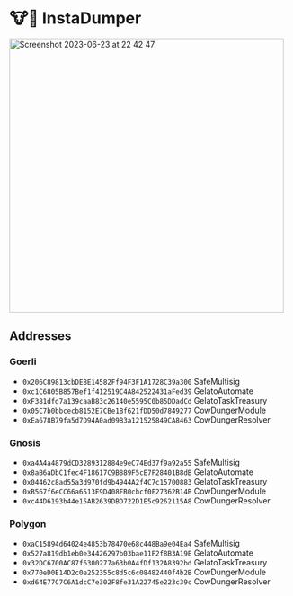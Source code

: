 # 🐮💩 InstaDumper

<img width="488" alt="Screenshot 2023-06-23 at 22 42 47" src="https://github.com/onchainification/CowDunger/assets/2835259/4018b9e6-160e-47d3-b1f2-c065dc256d97">

## Addresses

### Goerli
- `0x206C89813cbDE8E14582Ff94F3F1A1728C39a300` SafeMultisig
- `0xc1C6805B857Bef1f412519C4A842522431aFed39` GelatoAutomate
- `0xF381dfd7a139caaB83c26140e5595C0b85DDadCd` GelatoTaskTreasury
- `0x05C7b0bbcecb8152E7CBe1Bf621fDD50d7849277` CowDungerModule
- `0xEa678B79fa5d7D94A0ad09B3a121525849CA8463` CowDungerResolver

### Gnosis
- `0xa4A4a4879dCD3289312884e9eC74Ed37f9a92a55` SafeMultisig
- `0x8aB6aDbC1fec4F18617C9B889F5cE7F28401B8dB` GelatoAutomate
- `0x04462c8ad55a3d970fd9b4944A2f4C7c15700883` GelatoTaskTreasury
- `0xB567f6eCC66a6513E9D408FB0cbcf0F27362B14B` CowDungerModule
- `0xc44D6193b44e15AB2639DBD722D1E5c9262115A8` CowDungerResolver

### Polygon
- `0xaC15894d64024e4853b78470e68c448Ba9e04Ea4` SafeMultisig
- `0x527a819db1eb0e34426297b03bae11F2f8B3A19E` GelatoAutomate
- `0x32DC6700AC87f6300277a63b0A4fDf132A8392bd` GelatoTaskTreasury
- `0x770eD0E14D2c0e252355c8d5c6c08482440f4b2B` CowDungerModule
- `0xd64E77C7C6A1dcC7e302F8fe31A22745e223c39c` CowDungerResolver
